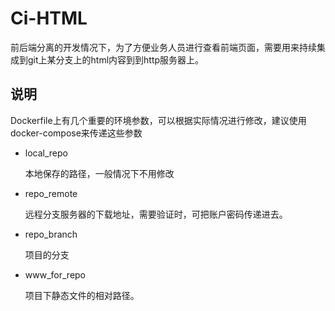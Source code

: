 # Ci-HTML

前后端分离的开发情况下，为了方便业务人员进行查看前端页面，需要用来持续集成到git上某分支上的html内容到到http服务器上。

## 说明

Dockerfile上有几个重要的环境参数，可以根据实际情况进行修改，建议使用docker-compose来传递这些参数

* local\_repo

    本地保存的路径，一般情况下不用修改

* repo\_remote

    远程分支服务器的下载地址，需要验证时，可把账户密码传递进去。

* repo\_branch

    项目的分支

* www\_for\_repo

    项目下静态文件的相对路径。

